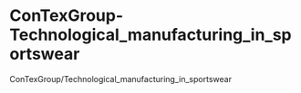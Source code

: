 # ConTexGroup-Technological_manufacturing_in_sportswear
ConTexGroup/Technological_manufacturing_in_sportswear
